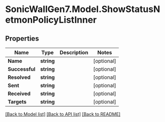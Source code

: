 # SonicWallGen7.Model.ShowStatusNetmonPolicyListInner

## Properties

Name | Type | Description | Notes
------------ | ------------- | ------------- | -------------
**Name** | **string** |  | [optional] 
**Successful** | **string** |  | [optional] 
**Resolved** | **string** |  | [optional] 
**Sent** | **string** |  | [optional] 
**Received** | **string** |  | [optional] 
**Targets** | **string** |  | [optional] 

[[Back to Model list]](../README.md#documentation-for-models) [[Back to API list]](../README.md#documentation-for-api-endpoints) [[Back to README]](../README.md)

